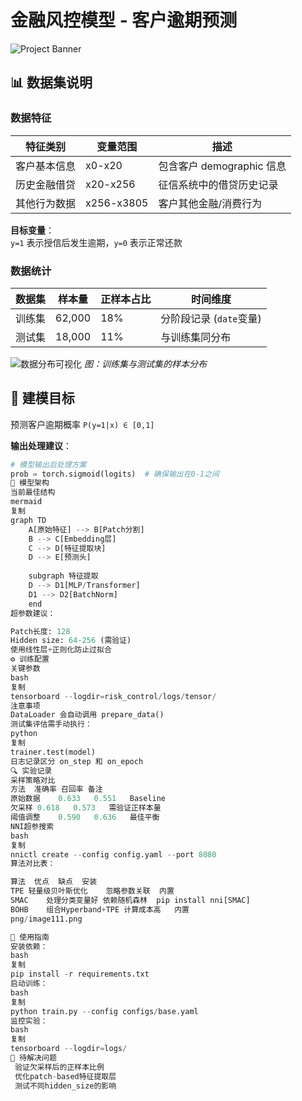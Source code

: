 # 金融风控模型 - 客户逾期预测

![Project Banner](png/image.png)

## 📊 数据集说明

### 数据特征
| 特征类别 | 变量范围 | 描述 |
|---------|---------|------|
| 客户基本信息 | x0-x20 | 包含客户 demographic 信息 |
| 历史金融借贷 | x20-x256 | 征信系统中的借贷历史记录 |
| 其他行为数据 | x256-x3805 | 客户其他金融/消费行为 |

**目标变量**：  
`y=1` 表示授信后发生逾期，`y=0` 表示正常还款

### 数据统计
| 数据集 | 样本量 | 正样本占比 | 时间维度 |
|-------|-------|----------|--------|
| 训练集 | 62,000 | 18% | 分阶段记录 (`date`变量) |
| 测试集 | 18,000 | 11% | 与训练集同分布 |

![数据分布可视化](png/image-1.png)
*图：训练集与测试集的样本分布*

## 🎯 建模目标
预测客户逾期概率 `P(y=1|x) ∈ [0,1]`

**输出处理建议**：
```python
# 模型输出后处理方案
prob = torch.sigmoid(logits)  # 确保输出在0-1之间
🧠 模型架构
当前最佳结构
mermaid
复制
graph TD
    A[原始特征] --> B[Patch分割]
    B --> C[Embedding层]
    C --> D[特征提取块]
    D --> E[预测头]
    
    subgraph 特征提取
    D --> D1[MLP/Transformer]
    D1 --> D2[BatchNorm]
    end
超参数建议：

Patch长度: 128
Hidden size: 64-256 (需验证)
使用线性层+正则化防止过拟合
⚙️ 训练配置
关键参数
bash
复制
tensorboard --logdir=risk_control/logs/tensor/
注意事项
DataLoader 会自动调用 prepare_data()
测试集评估需手动执行：
python
复制
trainer.test(model)
日志记录区分 on_step 和 on_epoch
🔍 实验记录
采样策略对比
方法	准确率	召回率	备注
原始数据	0.633	0.551	Baseline
欠采样	0.618	0.573	需验证正样本量
阈值调整	0.590	0.636	最佳平衡
NNI超参搜索
bash
复制
nnictl create --config config.yaml --port 8080
算法对比表：

算法	优点	缺点	安装
TPE	轻量级贝叶斯优化	忽略参数关联	内置
SMAC	处理分类变量好	依赖随机森林	pip install nni[SMAC]
BOHB	组合Hyperband+TPE	计算成本高	内置
png/image111.png

🚀 使用指南
安装依赖：
bash
复制
pip install -r requirements.txt
启动训练：
bash
复制
python train.py --config configs/base.yaml
监控实验：
bash
复制
tensorboard --logdir=logs/
📌 待解决问题
 验证欠采样后的正样本比例
 优化patch-based特征提取层
 测试不同hidden_size的影响